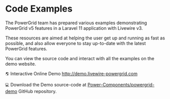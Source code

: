 # Code Examples

The PowerGrid team has prepared various examples demonstrating PowerGrid v5 features in a Laravel 11 application with Livewire v3.

These resources are aimed at helping the user get up and running as fast as possible, and also allow everyone to stay up-to-date with the latest PowerGrid features.

You can view the source code and interact with all the examples on the demo website.

`🌎` Interactive Online Demo <a href="https://demo.livewire-powergrid.com" target="_blank">http://demo.livewire-powergrid.com</a>

`💻` Download the Demo source-code at <a href="https://github.com/Power-Components/powergrid-demo" target="_blank">Power-Components/powergrid-demo</a> GitHub repository.
